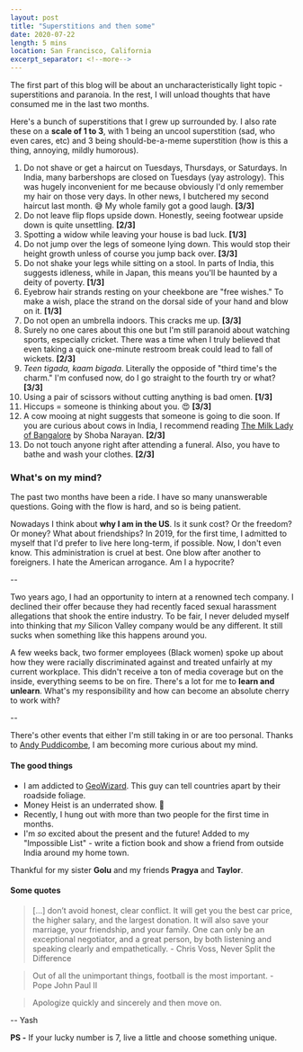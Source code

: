 ```yaml
---
layout: post
title: "Superstitions and then some"
date: 2020-07-22
length: 5 mins
location: San Francisco, California
excerpt_separator: <!--more-->
---
```


The first part of this blog will be about an uncharacteristically light topic - superstitions and paranoia. In the rest, I will unload thoughts that have consumed me in the last two months.

Here's a bunch of superstitions that I grew up surrounded by. I also rate these on a **scale of 1 to 3**, with 1 being an uncool superstition (sad, who even cares, etc) and 3 being should-be-a-meme superstition (how is this a thing, annoying, mildly humorous).

1. Do not shave or get a haircut on Tuesdays, Thursdays, or Saturdays. In India, many barbershops are closed on Tuesdays (yay astrology). This was hugely inconvenient for me because obviously I'd only remember my hair on those very days. In other news, I butchered my second haircut last month. 😅 My whole family got a good laugh. **[3/3]**
4. Do not leave flip flops upside down. Honestly, seeing footwear upside down is quite unsettling. **[2/3]**
5. Spotting a widow while leaving your house is bad luck. **[1/3]**
2. Do not jump over the legs of someone lying down. This would stop their height growth unless of course you jump back over. **[3/3]**
3. Do not shake your legs while sitting on a stool. In parts of India, this suggests idleness, while in Japan, this means you'll be haunted by a deity of poverty. **[1/3]**
6. Eyebrow hair strands resting on your cheekbone are "free wishes." To make a wish, place the strand on the dorsal side of your hand and blow on it. **[1/3]**
7. Do not open an umbrella indoors. This cracks me up. **[3/3]**
8. Surely no one cares about this one but I'm still paranoid about watching sports, especially cricket. There was a time when I truly believed that even taking a quick one-minute restroom break could lead to fall of wickets. **[2/3]**
9. _Teen tigada, kaam bigada_. Literally the opposide of "third time's the charm." I'm confused now, do I go straight to the fourth try or what? **[3/3]**
10. Using a pair of scissors without cutting anything is bad omen. **[1/3]**
11. Hiccups = someone is thinking about you. 😍 **[3/3]**
13. A cow mooing at night suggests that someone is going to die soon. If you are curious about cows in India, I recommend reading [The Milk Lady of Bangalore](https://www.goodreads.com/book/show/33590216-the-milk-lady-of-bangalore) by Shoba Narayan. **[2/3]**
12. Do not touch anyone right after attending a funeral. Also, you have to bathe and wash your clothes. **[2/3]**

### What's on my mind?

The past two months have been a ride. I have so many unanswerable questions. Going with the flow is hard, and so is being patient.

Nowadays I think about **why I am in the US**. Is it sunk cost? Or the freedom? Or money? What about friendships? In 2019, for the first time, I admitted to myself that I'd prefer to live here long-term, if possible. Now, I don't even know. This administration is cruel at best. One blow after another to foreigners. I hate the American arrogance. Am I a hypocrite?

--

Two years ago, I had an opportunity to intern at a renowned tech company. I declined their offer because they had recently faced sexual harassment allegations that shook the entire industry. To be fair, I never deluded myself into thinking that _my_ Silicon Valley company would be any different. It still sucks when something like this happens around you.

A few weeks back, two former employees (Black women) spoke up about how they were racially discriminated against and treated unfairly at my current workplace. This didn't receive a ton of media coverage but on the inside, everything seems to be on fire. There's a lot for me to **learn and unlearn**. What's my responsibility and how can become an absolute cherry to work with?

--

There's other events that either I'm still taking in or are too personal. Thanks to [Andy Puddicombe](https://www.headspace.com/andy-puddicombe), I am becoming more curious about my mind.

#### The good things

- I am addicted to [GeoWizard](https://www.youtube.com/channel/UCW5OrUZ4SeUYkUg1XqcjFYA). This guy can tell countries apart by their roadside foliage.
- Money Heist is an underrated show. 👺
- Recently, I hung out with more than two people for the first time in months.
- I'm _so_ excited about the present and the future! Added to my "Impossible List" - write a fiction book and show a friend from outside India around my home town.

Thankful for my sister **Golu** and my friends **Pragya** and **Taylor**.

#### Some quotes

> [...] don’t avoid honest, clear conflict. It will get you the best car price, the higher salary, and the largest donation. It will also save your marriage, your friendship, and your family. One can only be an exceptional negotiator, and a great person, by both listening and speaking clearly and empathetically. - Chris Voss, Never Split the Difference

> Out of all the unimportant things, football is the most important. - Pope John Paul II

> Apologize quickly and sincerely and then move on.

-- Yash

**PS -** If your lucky number is 7, live a little and choose something unique.
